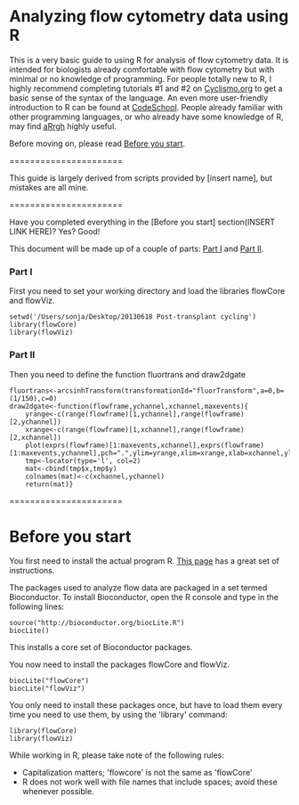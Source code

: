 Analyzing flow cytometry data using R
======================

This is a very basic guide to using R for analysis of flow cytometry data.  It is intended for biologists already comfortable with flow cytometry but with minimal or no knowledge of programming.  For people totally new to R, I highly recommend completing tutorials #1 and #2 on [Cyclismo.org](http://www.cyclismo.org/tutorial/R/) to get a basic sense of the syntax of the language.  An even more user-friendly introduction to R can be found at [CodeSchool](http://tryr.codeschool.com/levels/1/challenges/1).  People already familiar with other programming languages, or who already have some knowledge of R, may find [aRrgh](https://github.com/tdsmith/aRrgh/blob/master/README.md) highly useful. 

Before moving on, please read [Before you start](https://github.com/sbabovic/cytometRy/blob/master/README.md#before-you-start).

======================

This guide is largely derived from scripts provided by [insert name], but mistakes are all mine. 

======================

Have you completed everything in the [Before you start] section(INSERT LINK HERE)?  Yes?  Good!

This document will be made up of a couple of parts: [Part I](https://github.com/sbabovic/flow-cytometry-using-R/blob/master/README.md#part-i) and [Part II](https://github.com/sbabovic/flow-cytometry-using-R/blob/master/README.md#part-ii).

### Part I 

First you need to set your working directory and load the libraries flowCore and flowViz. 

    setwd('/Users/sonja/Desktop/20130618 Post-transplant cycling')
    library(flowCore)
    library(flowViz)
    
### Part II

Then you need to define the function fluortrans and draw2dgate

    fluortrans<-arcsinhTransform(transformationId="fluorTransform",a=0,b=(1/150),c=0)
    draw2dgate<-function(flowframe,ychannel,xchannel,maxevents){
        yrange<-c(range(flowframe)[1,ychannel],range(flowframe)[2,ychannel])
        xrange<-c(range(flowframe)[1,xchannel],range(flowframe)[2,xchannel])
        plot(exprs(flowframe)[1:maxevents,xchannel],exprs(flowframe)[1:maxevents,ychannel],pch=".",ylim=yrange,xlim=xrange,xlab=xchannel,ylab=ychannel)
        tmp<-locator(type='l', col=2)
        mat<-cbind(tmp$x,tmp$y)
        colnames(mat)<-c(xchannel,ychannel)
        return(mat)}

======================

# Before you start
 
You first need to install the actual program R.  [This page](http://a-little-book-of-r-for-biomedical-statistics.readthedocs.org/en/latest/src/installr.html) has a great set of instructions.  

The packages used to analyze flow data are packaged in a set termed Bioconductor.  To install Bioconductor, open the R console and type in the following lines: 

    source("http://bioconductor.org/biocLite.R")
    biocLite()

This installs a core set of Bioconductor packages. 

You now need to install the packages flowCore and flowViz. 

    biocLite("flowCore")
    biocLite("flowViz")

You only need to install these packages once, but have to load them every time you need to use them, by using the 'library' command: 

    library(flowCore)
    library(flowViz)

While working in R, please take note of the following rules: 

- Capitalization matters; 'flowcore' is not the same as 'flowCore'
- R does not work well with file names that include spaces; avoid these whenever possible.


